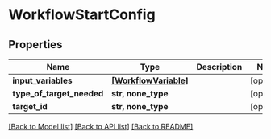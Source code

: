 # WorkflowStartConfig


## Properties
Name | Type | Description | Notes
------------ | ------------- | ------------- | -------------
**input_variables** | [**[WorkflowVariable]**](WorkflowVariable.md) |  | [optional] 
**type_of_target_needed** | **str, none_type** |  | [optional] 
**target_id** | **str, none_type** |  | [optional] 

[[Back to Model list]](../README.md#documentation-for-models) [[Back to API list]](../README.md#documentation-for-api-endpoints) [[Back to README]](../README.md)


